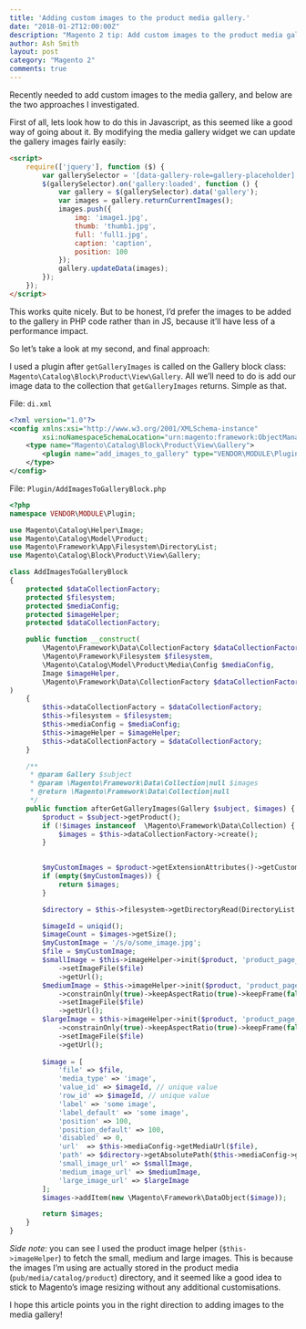 ```yaml
---
title: 'Adding custom images to the product media gallery.'
date: "2018-01-2T12:00:00Z"
description: "Magento 2 tip: Add custom images to the product media gallery"
author: Ash Smith
layout: post
category: "Magento 2"
comments: true
---
```


Recently needed to add custom images to the media gallery, and below are the two approaches I investigated. 

First of all, lets look how to do this in Javascript, as this seemed like a good way of going about it. By modifying the media gallery widget we can update the gallery images fairly easily:

```html
<script>
    require(['jquery'], function ($) {
        var gallerySelector = '[data-gallery-role=gallery-placeholder]';
        $(gallerySelector).on('gallery:loaded', function () {
            var gallery = $(gallerySelector).data('gallery');
            var images = gallery.returnCurrentImages();
            images.push({
                img: 'image1.jpg',
                thumb: 'thumb1.jpg',
                full: 'full1.jpg',
                caption: 'caption',
                position: 100
            });
            gallery.updateData(images);
        });
    });
</script>
```

This works quite nicely. But to be honest, I’d prefer the images to be added to the gallery in PHP code rather than in JS, because it’ll have less of a performance impact.

So let’s take a look at my second, and final approach:

I used a plugin after `getGalleryImages` is called on the Gallery block class: `Magento\Catalog\Block\Product\View\Gallery`. All we’ll need to do is add our image data to the collection that `getGalleryImages` returns. Simple as that.

File: `di.xml`
```xml
<?xml version="1.0"?>
<config xmlns:xsi="http://www.w3.org/2001/XMLSchema-instance"
        xsi:noNamespaceSchemaLocation="urn:magento:framework:ObjectManager/etc/config.xsd">
	<type name="Magento\Catalog\Block\Product\View\Gallery">
        <plugin name="add_images_to_gallery" type="VENDOR\MODULE\Plugin\AddImagesToGalleryBlock" />
    </type>
</config>
```

File: `Plugin/AddImagesToGalleryBlock.php`
```php
<?php
namespace VENDOR\MODULE\Plugin;

use Magento\Catalog\Helper\Image;
use Magento\Catalog\Model\Product;
use Magento\Framework\App\Filesystem\DirectoryList;
use Magento\Catalog\Block\Product\View\Gallery;

class AddImagesToGalleryBlock
{
    protected $dataCollectionFactory;
    protected $filesystem;
    protected $mediaConfig;
    protected $imageHelper;
    protected $dataCollectionFactory;

    public function __construct(
        \Magento\Framework\Data\CollectionFactory $dataCollectionFactory,
        \Magento\Framework\Filesystem $filesystem,
        \Magento\Catalog\Model\Product\Media\Config $mediaConfig,
        Image $imageHelper,
        \Magento\Framework\Data\CollectionFactory $dataCollectionFactory
)
    {
        $this->dataCollectionFactory = $dataCollectionFactory;
        $this->filesystem = $filesystem;
        $this->mediaConfig = $mediaConfig;
        $this->imageHelper = $imageHelper;
        $this->dataCollectionFactory = $dataCollectionFactory;
    }

    /**
     * @param Gallery $subject
     * @param \Magento\Framework\Data\Collection|null $images
     * @return \Magento\Framework\Data\Collection|null
     */
    public function afterGetGalleryImages(Gallery $subject, $images) {
        $product = $subject->getProduct();
        if (!$images instanceof  \Magento\Framework\Data\Collection) {
            $images = $this->dataCollectionFactory->create();
        }

       
        $myCustomImages = $product->getExtensionAttributes()->getCustomImages();
        if (empty($myCustomImages)) {
            return $images;
        }

        $directory = $this->filesystem->getDirectoryRead(DirectoryList::MEDIA);

        $imageId = uniqid();
        $imageCount = $images->getSize();
        $myCustomImage = '/s/o/some_image.jpg';
        $file = $myCustomImage;
        $smallImage = $this->imageHelper->init($product, 'product_page_image_small')
            ->setImageFile($file)
            ->getUrl();
        $mediumImage = $this->imageHelper->init($product, 'product_page_image_medium')
            ->constrainOnly(true)->keepAspectRatio(true)->keepFrame(false)
            ->setImageFile($file)
            ->getUrl();
        $largeImage = $this->imageHelper->init($product, 'product_page_image_large')
            ->constrainOnly(true)->keepAspectRatio(true)->keepFrame(false)
            ->setImageFile($file)
            ->getUrl();
            
        $image = [
            'file' => $file,
            'media_type' => 'image',
            'value_id' => $imageId, // unique value
            'row_id' => $imageId, // unique value
            'label' => 'some image',
            'label_default' => 'some image',
            'position' => 100,
            'position_default' => 100,
            'disabled' => 0,
            'url'  => $this->mediaConfig->getMediaUrl($file),
            'path' => $directory->getAbsolutePath($this->mediaConfig->getMediaPath($file)),
            'small_image_url' => $smallImage,
            'medium_image_url' => $mediumImage,
            'large_image_url' => $largeImage
        ];
        $images->addItem(new \Magento\Framework\DataObject($image));

        return $images;
    }
}

```


*Side note:* you can see I used the product image helper (`$this->imageHelper`) to fetch the small, medium and large images. This is because the images I’m using are actually stored in the product media (`pub/media/catalog/product`) directory, and it seemed like a good idea to stick to Magento’s image resizing without any additional customisations.

I hope this article points you in the right direction to adding images to the media gallery! 